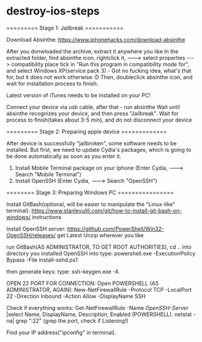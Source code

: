 # destroy-ios-steps

========= Stage 1: Jailbreak ===========

Download Absinthe:
https://www.iphonehacks.com/download-absinthe

After you donwloaded the archive, extract it anywhere you like
In the extracted folder, find absinthe icon, rightclick it, ---> select properties ---> compatibility
place tick in "Run this program in compatibility mode for", and select Windows XP(service pack 3) - Got no fucking idea, what's that for, but it does not work otherwise :D
Then, doubleclick absinthe icon, and wait for installation process to finish.

Latest version of iTunes needs to be installed on your PC!

Connect your device via usb cable, after that - run absinthe
Wait until absinthe recognizes your device, and then press "Jailbreak". Wait for process to finish(takes about 3-5 min),
and do not disconnect your device

========= Stage 2: Preparing apple device =============

After device is successfully "jailbroken", some software needs to be installed.
But first, we need to update Cydia's packages, which is going to be done automatically as soon as you enter it.

1) Install Mobile Terminal package on your Iphone (Enter Cydia, ---> Search "Mobile Terminal")
2) Install OpenSSH (Enter Cydia, ---> Search "OpenSSH")

======== Stage 3: Preparing Windows PC ================

Install GitBash(optional, will be easier to manipulate the "Linux-like" terminal):
https://www.stanleyulili.com/git/how-to-install-git-bash-on-windows/ instructions

Install OpenSSH server:
https://github.com/PowerShell/Win32-OpenSSH/releases/ get Latest
Unzip wherever you like

run GitBash(AS ADMINISTRATOR, TO GET ROOT AUTHORITIES), cd .. into directory you installed OpenSSH into
type: powershell.exe -ExecutionPolicy Bypass -File install-sshd.ps1

then generate keys:
type: ssh-keygen.exe -A

OPEN 22 PORT FOR CONNECTION:
Open POWERSHELL (AS ADMINISTRATOR, AGAIN):
New-NetFirewallRule -Protocol TCP -LocalPort 22 -Direction Inbound -Action Allow -DisplayName SSH

Check if everything works: Get-NetFirewallRule -Name *OpenSSH-Server* |select Name, DisplayName, Description, Enabled (POWERSHELL).
netstat -na| grep ":22" (grep the port, check if Listening!)

Find your IP address("ipconfig" in terminal).






